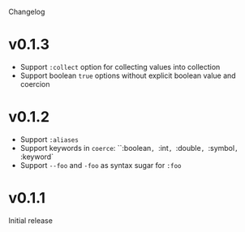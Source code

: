 Changelog

# v0.1.3

- Support `:collect` option for collecting values into collection
- Support boolean `true` options without explicit boolean value and coercion

# v0.1.2

- Support `:aliases`
- Support keywords in `coerce`: ``:boolean`, `:int`, `:double`, `:symbol`, `:keyword`
- Support `--foo` and `-foo` as syntax sugar for `:foo`

# v0.1.1

Initial release
